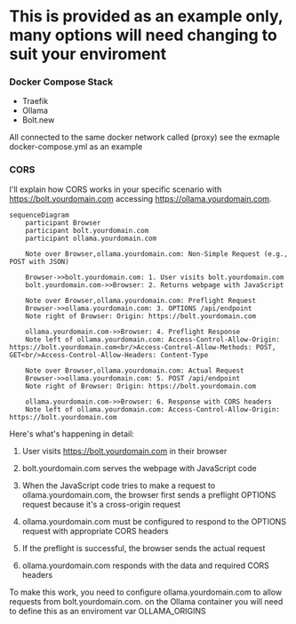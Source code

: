 # This is provided as an example only, many options will need changing to suit your enviroment

### Docker Compose Stack 

* Traefik
* Ollama
* Bolt.new

All connected to the same docker network called (proxy) see the exmaple docker-compose.yml as an example

### CORS
I'll explain how CORS works in your specific scenario with https://bolt.yourdomain.com accessing https://ollama.yourdomain.com.

```mermaid
sequenceDiagram
    participant Browser
    participant bolt.yourdomain.com
    participant ollama.yourdomain.com

    Note over Browser,ollama.yourdomain.com: Non-Simple Request (e.g., POST with JSON)
    
    Browser->>bolt.yourdomain.com: 1. User visits bolt.yourdomain.com
    bolt.yourdomain.com->>Browser: 2. Returns webpage with JavaScript
    
    Note over Browser,ollama.yourdomain.com: Preflight Request
    Browser->>ollama.yourdomain.com: 3. OPTIONS /api/endpoint
    Note right of Browser: Origin: https://bolt.yourdomain.com
    
    ollama.yourdomain.com->>Browser: 4. Preflight Response
    Note left of ollama.yourdomain.com: Access-Control-Allow-Origin: https://bolt.yourdomain.com<br/>Access-Control-Allow-Methods: POST, GET<br/>Access-Control-Allow-Headers: Content-Type
    
    Note over Browser,ollama.yourdomain.com: Actual Request
    Browser->>ollama.yourdomain.com: 5. POST /api/endpoint
    Note right of Browser: Origin: https://bolt.yourdomain.com
    
    ollama.yourdomain.com->>Browser: 6. Response with CORS headers
    Note left of ollama.yourdomain.com: Access-Control-Allow-Origin: https://bolt.yourdomain.com
```

Here's what's happening in detail:

1. User visits https://bolt.yourdomain.com in their browser

2. bolt.yourdomain.com serves the webpage with JavaScript code

3. When the JavaScript code tries to make a request to ollama.yourdomain.com, the browser first sends a preflight OPTIONS request because it's a cross-origin request

4. ollama.yourdomain.com must be configured to respond to the OPTIONS request with appropriate CORS headers

5. If the preflight is successful, the browser sends the actual request

6. ollama.yourdomain.com responds with the data and required CORS headers

To make this work, you need to configure ollama.yourdomain.com to allow requests from bolt.yourdomain.com. on the Ollama container you will need to define this as an enviroment var OLLAMA_ORIGINS